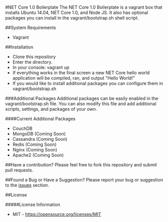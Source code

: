 #NET Core 1.0 Boilerplate
The NET Core 1.0 Boilerplate is a vagrant box that installs Ubuntu 14.04, NET Core 1.0, and Node JS.  It also has optional packages you can install in the vagrant/bootstrap.sh shell script.

##System Requirements
* Vagrant

##Installation
- Clone this repository
- Enter the directory.
- In your console: vagrant up
- If everything works in the final screen a new NET Core hello world application will be compiled, ran, and output "Hello World!"
- If you would like to install additional packages you can configure them in vagrant/bootstrap.sh

###Additional Packages
Additional packages can be easily enabled in the vagrant/bootstrap.sh file.  You can also modify this file and add additional scripts, settings, and packages of your own.

####Current Additional Packages
- CouchDB
- MongoDB (Coming Soon)
- Cassandra (Coming Soon)
- Redis (Coming Soon)
- Nginx (Coming Soon)
- Apache2 (Coming Soon)

##Have a contribution?
Please feel free to fork this repository and submit pull requests.

##Found a Bug or Have a Suggestion?
Please report your bug or suggestion to the [issues](https://github.com/SourceCode/netcoreboiler/issues) section.

##License

#####License Information
- MIT - https://opensource.org/licenses/MIT